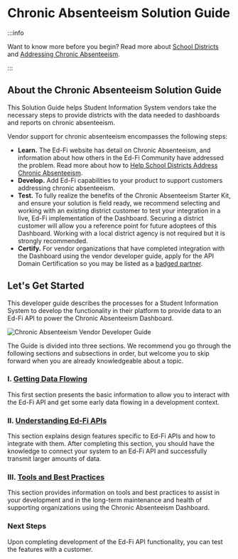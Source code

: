 # Chronic Absenteeism Solution Guide

:::info

Want to know more before you begin? Read more about [School Districts](https://www.ed-fi.org/how-to-use-ed-fi/school-districts/)
and [Addressing Chronic Absenteeism](https://www.ed-fi.org/how-to-use-ed-fi/school-districts/address-chronic-absenteeism/).

:::

## About the Chronic Absenteeism Solution Guide

This Solution Guide helps Student Information
System vendors take the necessary steps to provide districts with the data
needed to dashboards and reports on chronic absenteeism.

Vendor support for chronic absenteeism encompasses the following steps:

* **Learn.** The Ed-Fi website has detail on Chronic Absenteeism, and
    information about how others in the Ed-Fi Community have addressed the
    problem. Read more about how to [Help School Districts Address Chronic
    Absenteeism](https://www.ed-fi.org/solution-guides/help-school-districts-address-chronic-absenteeism/).
* **Develop.** Add Ed-Fi capabilities to your product to support customers
    addressing chronic absenteeism.
* **Test.** To fully realize the benefits of the Chronic Absenteeism Starter
    Kit, and ensure your solution is field ready, we recommend selecting and
    working with an existing district customer to test your integration in a
    live, Ed-Fi implementation of the Dashboard. Securing a district customer
    will allow you a reference point for future adoptees of this Dashboard.
    Working with a local district agency is not required but it is strongly
    recommended.
* **Certify.** For vendor organizations that have completed integration with
    the Dashboard using the vendor developer guide, apply for the API Domain
    Certification so you may be listed as a [badged partner](/partners/badging/).

## Let's Get Started

This developer guide describes the processes for a Student Information System to
develop the functionality in their platform to provide data to an Ed-Fi API to
power the Chronic Absenteeism Dashboard.

![Chronic Absenteeism Vendor Developer Guide](https://edfidocs.blob.core.windows.net/$web/img/getting-started/solution-guides/chronic-absenteeism-solution-guide/image2021-7-26_15-42-40.png)

The Guide is divided into three sections. We recommend you go through the
following sections and subsections in order, but welcome you to skip forward
when you are already knowledgeable about a topic.

### I. [Getting Data Flowing](./getting-data-flowing/readme.md)

This first section presents the basic information to allow you to interact with
the Ed-Fi API and get some early data flowing in a development context.

### II. [Understanding Ed-Fi APIs](./understanding-ed-fi-apis/readme.md)

This section explains design features specific to Ed-Fi APIs and how to
integrate with them. After completing this section, you should have the
knowledge to connect your system to an Ed-Fi API and successfully transmit
larger amounts of data.

### III. [Tools and Best Practices](./tools-and-best-practices/readme.md)

This section provides information on tools and best practices to assist in your
development and in the long-term maintenance and health of supporting
organizations using the Chronic Absenteeism Dashboard.

### Next Steps

Upon completing development of the Ed-Fi API functionality, you can test the
features with a customer.
